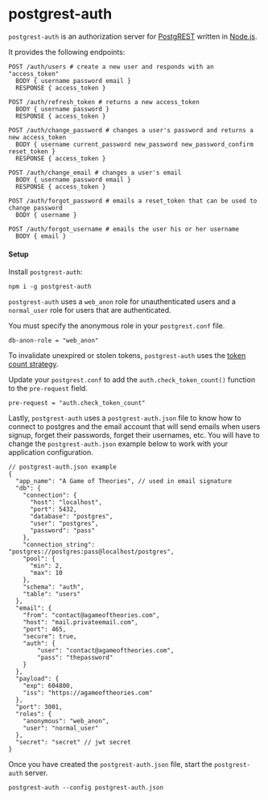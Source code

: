 # postgrest-auth

`postgrest-auth` is an authorization server for [PostgREST](https://github.com/begriffs/postgrest) written in [Node.js](https://github.com/nodejs/node).

It provides the following endpoints:

```
POST /auth/users # create a new user and responds with an "access_token"
  BODY { username password email }
  RESPONSE { access_token }

POST /auth/refresh_token # returns a new access_token
  BODY { username password }
  RESPONSE { access_token }

POST /auth/change_password # changes a user's password and returns a new access_token
  BODY { username current_password new_password new_password_confirm reset_token }
  RESPONSE { access_token }

POST /auth/change_email # changes a user's email
  BODY { username password email }
  RESPONSE { access_token }

POST /auth/forgot_password # emails a reset_token that can be used to change password
  BODY { username }

POST /auth/forgot_username # emails the user his or her username
  BODY { email }
```

#### Setup
Install `postgrest-auth`:

```
npm i -g postgrest-auth
```

`postgrest-auth` uses a `web_anon` role for unauthenticated users and a `normal_user` role for users that are authenticated.

You must specify the anonymous role in your `postgrest.conf` file.

```
db-anon-role = "web_anon"
```

To invalidate unexpired or stolen tokens, `postgrest-auth` uses the [token count strategy](https://stackoverflow.com/a/24235103).

Update your `postgrest.conf` to add the `auth.check_token_count()` function to the `pre-request` field.

```
pre-request = "auth.check_token_count"
```

Lastly, `postgrest-auth` uses a `postgrest-auth.json` file to know how to connect to postgres and the email account that will send emails when users signup, forget their passwords, forget their usernames, etc. You will have to change the `postgrest-auth.json` example below to work with your application configuration.

```
// postgrest-auth.json example
{
  "app_name": "A Game of Theories", // used in email signature
  "db": {
    "connection": {
      "host": "localhost",
      "port": 5432,
      "database": "postgres",
      "user": "postgres",
      "password": "pass"
    },
    "connection_string": "postgres://postgres:pass@localhost/postgres",
    "pool": {
      "min": 2,
      "max": 10
    },
    "schema": "auth",
    "table": "users"
  },
  "email": {
    "from": "contact@agameoftheories.com",
    "host": "mail.privateemail.com",
    "port": 465,
    "secure": true,
    "auth": {
        "user": "contact@agameoftheories.com",
        "pass": "thepassword"
    }
  },
  "payload": {
    "exp": 604800,
    "iss": "https://agameoftheories.com"
  },
  "port": 3001,
  "roles": {
    "anonymous": "web_anon",
    "user": "normal_user"
  },
  "secret": "secret" // jwt secret
}
```

Once you have created the `postgrest-auth.json` file, start the `postgrest-auth` server.

```
postgrest-auth --config postgrest-auth.json
```
